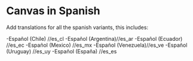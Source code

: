# Canvas in Spanish
Add translations for all the spanish variants, this includes:

-Español (Chile)    //es_cl
-Español (Argentina)//es_ar
-Español (Ecuador)  //es_ec
-Español (Mexico)   //es_mx
-Español (Venezuela)//es_ve
-Español (Uruguay)  //es_uy
-Español (España)   //es_es
